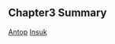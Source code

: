 ## Chapter3 Summary

[Antop](https://github.com/antop-dev/spring5-msa-2e/blob/master/chapter-03.md#%EC%8A%A4%ED%94%84%EB%A7%81-%EB%B6%80%ED%8A%B8-%EC%95%A1%EC%B6%94%EC%97%90%EC%9D%B4%ED%84%B0springboot-actuator-chapter-03boot-actuator306)
[Insuk](https://github.com/insukChoi/Spring5Microservice/blob/master/chapter3/README.md)
